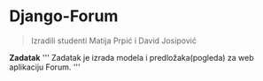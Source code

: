 # Django-Forum
> Izradili studenti Matija Prpić i David Josipović

**Zadatak**
'''
Zadatak je izrada modela i predložaka(pogleda) za web aplikaciju Forum.
'''
